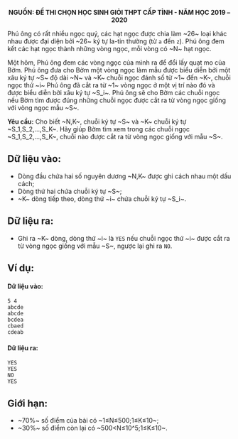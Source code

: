 **<center>NGUỒN: ĐỀ THI CHỌN HỌC SINH GIỎI THPT CẤP TỈNH - NĂM HỌC 2019 – 2020</center>**

Phú ông có rất nhiều ngọc quý, các hạt ngọc được chia làm ~26~ loại khác nhau được đại diện bởi ~26~ ký tự la-tin thường (từ `a` đến `z`). Phú ông đem kết các hạt ngọc thành những vòng ngọc, mỗi vòng có ~N~ hạt ngọc.

Một hôm, Phú ông đem các vòng ngọc của mình ra để đổi lấy quạt mo của Bờm. Phú ông đưa cho Bờm một vòng ngọc làm mẫu được biểu diễn bởi một xâu ký tự ~S~ độ dài ~N~ và ~K~ chuỗi ngọc đánh số từ ~1~ đến ~K~, chuỗi ngọc thứ ~i~ Phú ông đã cắt ra từ ~1~ vòng ngọc ở một vị trí nào đó và được biểu diễn bởi xâu ký tự ~S_i~. Phú ông sẽ cho Bờm các chuỗi ngọc nếu Bờm tìm được đúng những chuỗi ngọc được cắt ra từ vòng ngọc giống với vòng ngọc mẫu ~S~.

**Yêu cầu:** Cho biết ~N,K~, chuỗi ký tự ~S~ và ~K~ chuỗi ký tự ~S_1,S_2,…,S_K~. Hãy giúp Bờm tìm xem trong các chuỗi ngọc ~S_1,S_2,…,S_K~, chuỗi nào được cắt ra từ vòng ngọc giống với mẫu ~S~.

## Dữ liệu vào:
- Dòng đầu chứa hai số nguyên dương ~N,K~ được ghi cách nhau một dấu cách;
- Dòng thứ hai chứa chuỗi ký tự ~S~;
- ~K~ dòng tiếp theo, dòng thứ ~i~ chứa chuỗi ký tự ~S_i~.

## Dữ liệu ra:
- Ghi ra ~K~ dòng, dòng thứ ~i~ là `YES` nếu chuỗi ngọc thứ ~i~ được cắt ra từ vòng ngọc giống với mẫu ~S~, ngược lại ghi ra `NO`.

## Ví dụ:
#### Dữ liệu vào:
```
5 4
abcde
abcde
bcdea
cbaed
cdeab
```

#### Dữ liệu ra:
```
YES
YES
NO
YES
```

## Giới hạn:
- ~70\%~ số điểm của bài có ~1≤N≤500;1≤K≤10~;
- ~30\%~ số điểm còn lại có ~500<N≤10^5;1≤K≤10~.